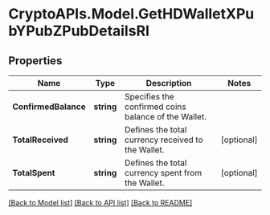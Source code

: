 # CryptoAPIs.Model.GetHDWalletXPubYPubZPubDetailsRI

## Properties

Name | Type | Description | Notes
------------ | ------------- | ------------- | -------------
**ConfirmedBalance** | **string** | Specifies the confirmed coins balance of the Wallet. | 
**TotalReceived** | **string** | Defines the total currency received to the Wallet. | [optional] 
**TotalSpent** | **string** | Defines the total currency spent from the Wallet. | [optional] 

[[Back to Model list]](../README.md#documentation-for-models) [[Back to API list]](../README.md#documentation-for-api-endpoints) [[Back to README]](../README.md)

